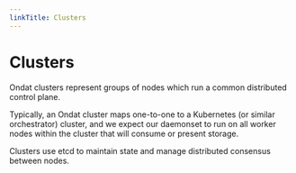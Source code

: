 ```yaml
---
linkTitle: Clusters
---
```


# Clusters

Ondat clusters represent groups of nodes which run a common distributed
control plane.

Typically, an Ondat cluster maps one-to-one to a Kubernetes (or similar
orchestrator) cluster, and we expect our daemonset to run on all worker 
nodes within the cluster that will consume or present storage.

Clusters use etcd to maintain state and manage distributed consensus between
nodes.
